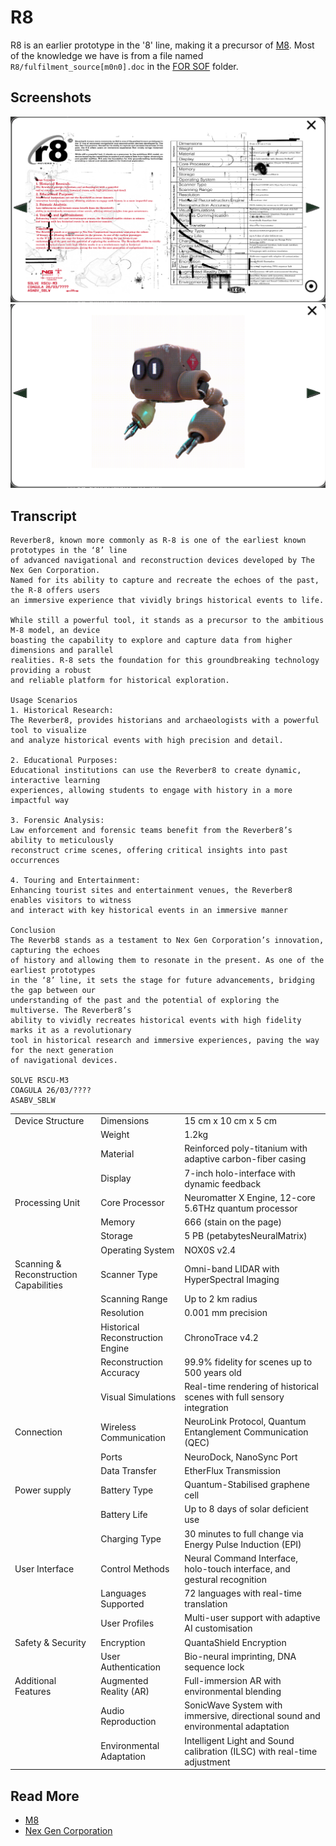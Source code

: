 # R8

R8 is an earlier prototype in the '8' line, making it a precursor of [M8](./m8). 
Most of the knowledge we have is from a file named `R8/fulfilment_source[m0n0].doc` 
in the [FOR SOF](./for-sof) folder.

## Screenshots

![](Resources/r8/r8.png)
![](Resources/r8/r8_2.png)

## Transcript

```
Reverber8, known more commonly as R-8 is one of the earliest known prototypes in the ‘8’ line 
of advanced navigational and reconstruction devices developed by The Nex Gen Corporation. 
Named for its ability to capture and recreate the echoes of the past, the R-8 offers users 
an immersive experience that vividly brings historical events to life.

While still a powerful tool, it stands as a precursor to the ambitious M-8 model, an device 
boasting the capability to explore and capture data from higher dimensions and parallel 
realities. R-8 sets the foundation for this groundbreaking technology providing a robust 
and reliable platform for historical exploration.

Usage Scenarios
1. Historical Research:
The Reverber8, provides historians and archaeologists with a powerful tool to visualize 
and analyze historical events with high precision and detail.

2. Educational Purposes:
Educational institutions can use the Reverber8 to create dynamic, interactive learning 
experiences, allowing students to engage with history in a more impactful way

3. Forensic Analysis:
Law enforcement and forensic teams benefit from the Reverber8’s ability to meticulously 
reconstruct crime scenes, offering critical insights into past occurrences

4. Touring and Entertainment:
Enhancing tourist sites and entertainment venues, the Reverber8 enables visitors to witness 
and interact with key historical events in an immersive manner

Conclusion
The Reverb8 stands as a testament to Nex Gen Corporation’s innovation, capturing the echoes 
of history and allowing them to resonate in the present. As one of the earliest prototypes 
in the ‘8’ line, it sets the stage for future advancements, bridging the gap between our 
understanding of the past and the potential of exploring the multiverse. The Reverber8’s 
ability to vividly recreates historical events with high fidelity marks it as a revolutionary 
tool in historical research and immersive experiences, paving the way for the next generation 
of navigational devices.

SOLVE RSCU-M3
COAGULA 26/03/????
ASABV_SBLW
```

|                                        |       |           |
|----------------------------------------|-------|-----------|
| Device Structure                       | Dimensions | 15 cm x 10 cm x 5 cm |
|                                        | Weight | 1.2kg |
|                                        | Material | Reinforced poly-titanium with adaptive carbon-fiber casing |
|                                        | Display | 7-inch holo-interface with dynamic feedback |
| Processing Unit                        | Core Processor | Neuromatter X Engine, 12-core 5.6THz quantum processor |
|                                        | Memory | 666 (stain on the page) |
|                                        | Storage | 5 PB (petabytesNeuralMatrix) |
|                                        | Operating System | NOX0S v2.4 |
| Scanning & Reconstruction Capabilities | Scanner Type | Omni-band LIDAR with HyperSpectral Imaging |
|                                        | Scanning Range | Up to 2 km radius |
|                                        | Resolution | 0.001 mm precision |
|                                        | Historical Reconstruction Engine | ChronoTrace v4.2 |
|                                        | Reconstruction Accuracy | 99.9% fidelity for scenes up to 500 years old |
|                                        | Visual Simulations | Real-time rendering of historical scenes with full sensory integration |
| Connection                             | Wireless Communication | NeuroLink Protocol, Quantum Entanglement Communication (QEC) |
|                                        | Ports | NeuroDock, NanoSync Port |
|                                        | Data Transfer | EtherFlux Transmission |
| Power supply                           | Battery Type | Quantum-Stabilised graphene cell |
|                                        | Battery Life | Up to 8 days of solar deficient use |
|                                        | Charging Type | 30 minutes to full change via Energy Pulse Induction (EPI) |
| User Interface                         | Control Methods | Neural Command Interface, holo-touch interface, and gestural recognition |
|                                        | Languages Supported | 72 languages with real-time translation |
|                                        | User Profiles | Multi-user support with adaptive AI customisation |
| Safety & Security                      | Encryption | QuantaShield Encryption |
|                                        | User Authentication | Bio-neural imprinting, DNA sequence lock |
| Additional Features                    | Augmented Reality (AR) | Full-immersion AR with environmental blending |
|                                        | Audio Reproduction | SonicWave System with immersive, directional sound and environmental adaptation |
|                                        | Environmental Adaptation | Intelligent Light and Sound calibration (ILSC) with real-time adjustment |

## Read More

- [M8](./m8)
- [Nex Gen Corporation](./nex-gen-corporation)